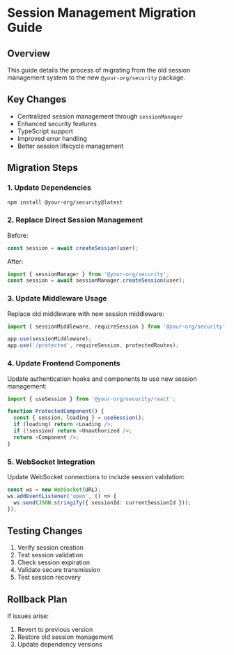 # Session Management Migration Guide

## Overview
This guide details the process of migrating from the old session management system to the new `@your-org/security` package.

## Key Changes
- Centralized session management through `sessionManager`
- Enhanced security features
- TypeScript support
- Improved error handling
- Better session lifecycle management

## Migration Steps

### 1. Update Dependencies
```bash
npm install @your-org/security@latest
```

### 2. Replace Direct Session Management
Before:
```typescript
const session = await createSession(user);
```

After:
```typescript
import { sessionManager } from '@your-org/security';
const session = await sessionManager.createSession(user);
```

### 3. Update Middleware Usage
Replace old middleware with new session middleware:
```typescript
import { sessionMiddleware, requireSession } from '@your-org/security';

app.use(sessionMiddleware);
app.use('/protected', requireSession, protectedRoutes);
```

### 4. Update Frontend Components
Update authentication hooks and components to use new session management:
```typescript
import { useSession } from '@your-org/security/react';

function ProtectedComponent() {
  const { session, loading } = useSession();
  if (loading) return <Loading />;
  if (!session) return <Unauthorized />;
  return <Component />;
}
```

### 5. WebSocket Integration
Update WebSocket connections to include session validation:
```typescript
const ws = new WebSocket(URL);
ws.addEventListener('open', () => {
  ws.send(JSON.stringify({ sessionId: currentSessionId }));
});
```

## Testing Changes
1. Verify session creation
2. Test session validation
3. Check session expiration
4. Validate secure transmission
5. Test session recovery

## Rollback Plan
If issues arise:
1. Revert to previous version
2. Restore old session management
3. Update dependency versions